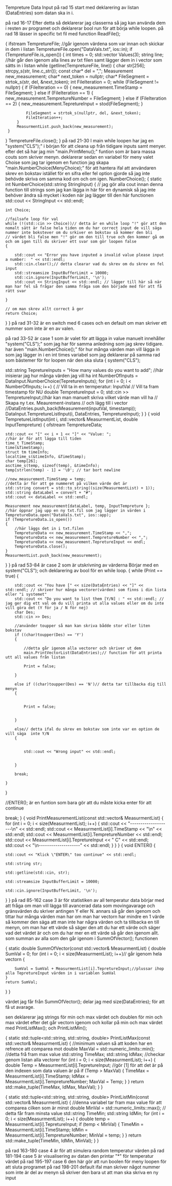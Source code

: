 Tempreture Data Input
på rad 15
start med deklarering av listan (DataEntries) som datan ska in i.


på rad 16-17
Efter detta så deklarerar jag classerna så jag kan använda dem i resten av programet och deklarerar bool run för att börja while loopen.
på rad 18 
lässer in specific txt fil  med  function ReadFile();

{
 ifstream TempretureFile;
 //går igenom värdena som var innan och skickar in dem i listan
 TempretureFile.open("DataVals.txt", ios::in);
 if (TempretureFile.is_open())
 {
     int times = 0;
     std::vector<Measurement> Values(3);
     string line;
     //här går den igenom alla lines av txt filen samt lägger dem in i vector som sätts in i listan
     while (getline(TempretureFile, line))
     {
         char str[256];
         strcpy_s(str, line.c_str());
         const char* del = ",";
         Measurement new_measurement;
         char* next_token = nullptr;
         char* FileSegment = strtok_s(str, del, &next_token);
         int FileIteration = 0;
         while (FileSegment != nullptr) 
         {
             if (FileIteration == 0)
             {
                 new_measurement.TimeStamp = FileSegment;
             }
             else if (FileIteration == 1)
             {
                 new_measurement.TempretureNumber = FileSegment;
             }
             else if (FileIteration == 2)
             {
                 new_measurement.TepretureInput = stod(FileSegment);
             }
             
             FileSegment = strtok_s(nullptr, del, &next_token);
             FileIteration++;
         }
         MeasurmentList.push_back(new_measurement);
     }
 }
 TempretureFile.close();
}
på rad 21-30
I main while loopen har jag en "system("CLS");" i början för att cleana up från tidigare inputs samt menyer. efter det så har jag min "main.PrintMenu();" funtion som är bara massa couts som skriver menyn. deklarerar sedan en variabel för meny valet Choise som jag tar igenom en function jag skapa "main.NumberChoice(MenyChoice);" för att hantera ifal att användaren skrev en bokstav istället för en sifra eller fel option gjorde så jag inte behövde skriva om samma kod om och om igen.
NumberChoice();
{
 static int NumberChoice(std::string StringInput)
 {
    // jag gör alla cout innan denna function till strings som jag kan lägga in här för en dynamisk så jag inte behöver ändra så mycket i koden när jag lägger till den här functionen
    std::cout << StringInput << std::endl;

    int Choice;

    //failsafe loop för val
    while (!(std::cin >> Choice))// detta är en while loop "!" gör att den nomalt sätt är false hela tiden om du har correct input de vill säga nummer inte bokstever om du srkiver en bokstav så kommer den bli                                      // värdet bli false men "!" gör om den till true och den kommer gå om och om igen till du skriver ett svar som gör loopen false
    {

        std::cout << "Error you have inputed a invalid value please input a number:  " << std::endl;
        std::cin.clear();// detta clearar vad du skrev om du skrev en fel input
        std::streamsize InputBufferLimit = 10000;
        std::cin.ignore(InputBufferLimit, '\n');
        std::cout << StringInput << std::endl; // lägger till här så när man har fel så frågar den samma fråga som den började med för att få rätt svar

    }

    // om man skrev allt correct å ger 
    return Choice;
 }
}
på rad 31-32
är en switch med 6 cases och en default om man skriver ett nummer som inte är en av valen.




på rad 33-52 
är case 1 som är valet för att lägga in value manuelt
innehåller "system("CLS");" som jag har för samma anledning som jag skrev tidigare. har även "main.NumberChoice();" för hur många värden man vill lägga in som jag lägger in i en int times variabel som jag deklarerar på samma rad som bästemer för for loopen när den ska sluta
{
 system("CLS");
 
 std::string TepretureInputs = "How many values do you want to add";
 //här inisierar jag hur många värden jag vill ha
 int NumberOfInputs = DataInput.NumberChoice(TepretureInputs);
 for (int i = 0; i < NumberOfInputs; i++)
 {
     // Vill ta in en termperatur: InputVal
     // Vill ta fram timestamp för NU
     double TempretureInput = 0;
     std::cin >> TempretureInput;//här kan man manuelt skriva vilket värde man vill ha
     // Skapa ny t.ex. Meaurement-instans
     // och lägg till i vector
     //DataEntries.push_back(Measurement(inputVal, timestamp));
     DataInput.TempretureListInput(i, DataEntries, TempretureInput);
 }
}
{
void TempretureListInput(int i, std::vector<Measurement>& MeasurmentList, double InputTempreture)
{
    ofstream TempretureData;
    
    std::cout << "[" << i + 1 << "]" << "Value: ";
    //här är för att lägga till tiden
    time_t TimeStamp;
    time(&TimeStamp);
    struct tm timeInfo;
    localtime_s(&timeInfo, &TimeStamp);
    char temp[26];
    asctime_s(temp, sizeof(temp), &timeInfo);
    temp[strlen(temp) - 1] = '\0'; // tar bort newline
    
    //new_measurement.TimeStamp = temp;
    //detta är för att ge nummeret på vilken värde det är
    std::string convert = std::to_string((size(MeasurmentList) + 1));
    std::string dataLabel = convert + "#";
    std::cout << dataLabel << std::endl;
    
    Measurement new_measurement{dataLabel, temp, InputTempreture };
    //här öppnar jag upp en ny txt.fil som jag lägger in värden i
    TempretureData.open("DataVals.txt", ios::app);
    if (TempretureData.is_open())
    {
        //här läggs det in i txt.filen
        TempretureData << new_measurement.TimeStamp << ",";
        TempretureData << new_measurement.TempretureNumber << ",";
        TempretureData << new_measurement.TepretureInput << endl;
        TempretureData.close();
    }
    MeasurmentList.push_back(new_measurement);
}
}
på rad 53-84
är case 2 som är utskrivning av värderna
Börjar med en system("CLS"); och deklarering av bool för en while loop.
 {
    while (Print == true)
    {

        std::cout << "You have [" << size(DataEntries) << "]" << std::endl; // skriver hur många vectorer(värden) som finns i din lista eller "i systemet"
        std::cout << "Do you want to list them [Y/N] : " << std::endl; // jag ger dig ett val om du vill printa ut alla values eller om du inte vill göra det (Y för ja / N för nej)
        char Des;
        std::cin >> Des;

        //använder toupper så man kan skriva bådde stor eller liten bokstav
        if ((char)toupper(Des) == 'Y')
        {

            //detta går igenom alla vectorer och skriver ut dem
            main.PrintVectorList(DataEntries);// function för att printa utt all values från listan 

            Print = false;

        }

        else if ((char)toupper(Des) == 'N')// detta tar tillbacka dig till menyn
        {


            Print = false;


        }

        else// detta ifal du skrev en bokstav som inte var en option de vill säga  inte Y/N
        {


            std::cout << "Wrong input" << std::endl;


        }

        break;

    }

}

//ENTER(); är en funtion som bara gör att du måste kicka enter för att continue

break;
}
{
void PrintMeasurementList(const std::vector<Measurement>& MeasurmentList)
{
    for (int i = 0; i < size(MeasurmentList); i++)
    {
        std::cout << "--------------------\n" << std::endl;
        std::cout << MeasurmentList[i].TimeStamp << "\n" << std::endl;
        std::cout << MeasurmentList[i].TempretureNumber << std::endl;
        std::cout << MeasurmentList[i].TepretureInput << " C" << std::endl;
        std::cout << "\n--------------------" << std::endl;
    }
}
}
{
void ENTER()
{

    std::cout << "Klick \"ENTER\" too continue" << std::endl;

    std::string str;

    std::getline(std::cin, str);

    std::streamsize InputBufferLimit = 10000;

    std::cin.ignore(InputBufferLimit, '\n');
}
}
på rad 85-162
case 3 är för statistiken av all temperatur data 
börjar med att fråga om man vill lägga till avancerad data som movingavarage och gränsvärden du skriver antingen Y eller N. 
annars så går den igenom och tittar hur många värden man har om man har vectorn har mindre en 1 värde så kommer den säga att man inte har några värden och ta tillbacka en till menyn, om man har ett värde så säger den att du har ett värde och säger vad det värdet är och om du har mer en ett värde så går den igenom allt.
som summan av alla som den går igenom i SummOfVector(); functionen

{
static double SummOfVector(const std::vector<Measurement>& MeasurmentList)
{
    double SumVal = 0;
    for (int i = 0; i < size(MeasurmentList); i++)// går igenom hela vectorn
    {
        
        SumVal = SumVal + MeasurmentList[i].TepretureInput;//plussar ihop alla TepretureInput värden in i variablen SumVal
    }
    return SumVal;
}
}

värdet jag får från SummOfVector(); delar jag med size(DataEntries); för att få ut avarage.

sen deklarerar jag strings för min och max värdet och doublen för min och max värdet efter det går vectorn igenom och kollar på min och max värdet med PrintListMax(); och PrintListMin();

{
 static std::tuple<std::string, std::string, double>  PrintListMax(const std::vector<Measurement>& MeasurmentList)
 {
     //minimum valuen så att koden har en refrence att comparea mot
     double MaxVal = std::numeric_limits<double>::min();
     //detta frå fram max value
     std::string TimeMax;
     std::string IdMax;
     //checkar genom listan alla vectorer
     for (int i = 0; i < size(MeasurmentList); i++)
     {
         double Temp = MeasurmentList[i].TepretureInput;
         //gör [1] för att det är på den indexen som data valuen är på
         if (Temp > MaxVal)
         {
             TimeMax = MeasurmentList[i].TimeStamp;
             IdMax = MeasurmentList[i].TempretureNumber;
             MaxVal = Temp;
         }
     }
     return std::make_tuple(TimeMax, IdMax, MaxVal);
 }
}

{
static std::tuple<std::string, std::string, double> PrintListMin(const std::vector<Measurement>& MeasurmentList)
{
    //denna variabel tar fram max value för att comparea cilken som är minst
    double MinVal = std::numeric_limits<double>::max();
    // detta får fram minsta value
    std::string TimeMin;
    std::string IdMin;
    for (int i = 0; i < size(MeasurmentList); i++)
    {
        double temp = MeasurmentList[i].TepretureInput;
        if (temp < MinVal)
        {
            TimeMin = MeasurmentList[i].TimeStamp;
            IdMin = MeasurmentList[i].TempretureNumber;
            MinVal = temp;
        }
    }
    return std::make_tuple(TimeMin, IdMin, MinVal);
}
}

på rad 163-180
case 4 är för att simulera random temperatur värden
på rad 181-194
case 5 är visualisering av datan den printar "*" för temperatur värdet
på rad 195-197
case 6 den här gör att run boolen för meny loopen för att sluta programet
på rad 198-201
default ifal man skriver något nummer som inte är del av menyn så skriver den bara ut att man ska skriva en ny input










